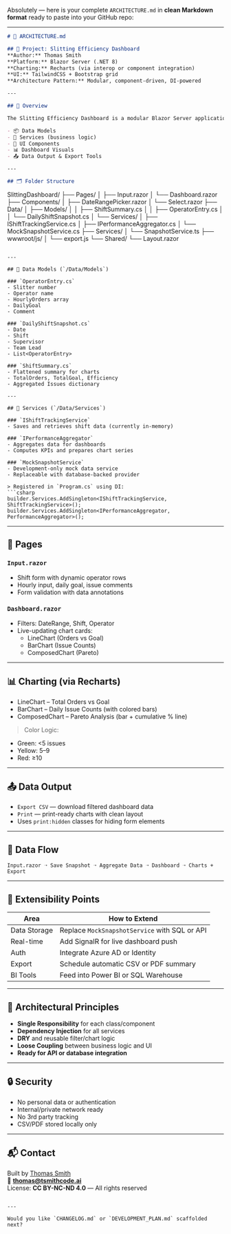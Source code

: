 Absolutely — here is your complete `ARCHITECTURE.md` in **clean Markdown format** ready to paste into your GitHub repo:

---

```markdown
# 🧱 ARCHITECTURE.md

## 📌 Project: Slitting Efficiency Dashboard  
**Author:** Thomas Smith  
**Platform:** Blazor Server (.NET 8)  
**Charting:** Recharts (via interop or component integration)  
**UI:** TailwindCSS + Bootstrap grid  
**Architecture Pattern:** Modular, component-driven, DI-powered  

---

## 🧭 Overview

The Slitting Efficiency Dashboard is a modular Blazor Server application for tracking shift-level productivity, issues, and operator performance. It follows a clean separation between:

- 📦 Data Models  
- 🧠 Services (business logic)  
- 🧩 UI Components  
- 📊 Dashboard Visuals  
- 📤 Data Output & Export Tools  

---

## 🗂️ Folder Structure

```
SlittingDashboard/
├── Pages/
│   ├── Input.razor
│   └── Dashboard.razor
├── Components/
│   ├── DateRangePicker.razor
│   └── Select.razor
├── Data/
│   ├── Models/
│   │   ├── ShiftSummary.cs
│   │   ├── OperatorEntry.cs
│   │   └── DailyShiftSnapshot.cs
│   └── Services/
│       ├── IShiftTrackingService.cs
│       ├── IPerformanceAggregator.cs
│       └── MockSnapshotService.cs
├── Services/
│   └── SnapshotService.ts
├── wwwroot/js/
│   └── export.js
└── Shared/
    └── Layout.razor
```

---

## 🧠 Data Models (`/Data/Models`)

### `OperatorEntry.cs`
- Slitter number  
- Operator name  
- HourlyOrders array  
- DailyGoal  
- Comment

### `DailyShiftSnapshot.cs`
- Date  
- Shift  
- Supervisor  
- Team Lead  
- List<OperatorEntry>

### `ShiftSummary.cs`
- Flattened summary for charts  
- TotalOrders, TotalGoal, Efficiency  
- Aggregated Issues dictionary

---

## 🔧 Services (`/Data/Services`)

### `IShiftTrackingService`
- Saves and retrieves shift data (currently in-memory)

### `IPerformanceAggregator`
- Aggregates data for dashboards  
- Computes KPIs and prepares chart series

### `MockSnapshotService`
- Development-only mock data service  
- Replaceable with database-backed provider

> Registered in `Program.cs` using DI:
```csharp
builder.Services.AddSingleton<IShiftTrackingService, ShiftTrackingService>();
builder.Services.AddSingleton<IPerformanceAggregator, PerformanceAggregator>();
```

---

## 📄 Pages

### `Input.razor`
- Shift form with dynamic operator rows  
- Hourly input, daily goal, issue comments  
- Form validation with data annotations

### `Dashboard.razor`
- Filters: DateRange, Shift, Operator  
- Live-updating chart cards:
  - LineChart (Orders vs Goal)
  - BarChart (Issue Counts)
  - ComposedChart (Pareto)

---

## 📊 Charting (via Recharts)

- LineChart – Total Orders vs Goal  
- BarChart – Daily Issue Counts (with colored bars)  
- ComposedChart – Pareto Analysis (bar + cumulative % line)  

> Color Logic:  
- Green: <5 issues  
- Yellow: 5–9  
- Red: ≥10

---

## 📤 Data Output

- `Export CSV` — download filtered dashboard data  
- `Print` — print-ready charts with clean layout  
- Uses `print:hidden` classes for hiding form elements  

---

## 🔁 Data Flow

```
Input.razor ➝ Save Snapshot ➝ Aggregate Data ➝ Dashboard ➝ Charts + Export
```

---

## 🧩 Extensibility Points

| Area         | How to Extend |
|--------------|----------------|
| Data Storage | Replace `MockSnapshotService` with SQL or API |
| Real-time    | Add SignalR for live dashboard push |
| Auth         | Integrate Azure AD or Identity |
| Export       | Schedule automatic CSV or PDF summary |
| BI Tools     | Feed into Power BI or SQL Warehouse |

---

## 🧠 Architectural Principles

- **Single Responsibility** for each class/component  
- **Dependency Injection** for all services  
- **DRY** and reusable filter/chart logic  
- **Loose Coupling** between business logic and UI  
- **Ready for API or database integration**  

---

## 🔒 Security

- No personal data or authentication  
- Internal/private network ready  
- No 3rd party tracking  
- CSV/PDF stored locally only  

---

## 📬 Contact

Built by [Thomas Smith](https://tsmithcode.ai)  
📧 **thomas@tsmithcode.ai**  
License: **CC BY-NC-ND 4.0** — All rights reserved
```

---

Would you like `CHANGELOG.md` or `DEVELOPMENT_PLAN.md` scaffolded next?
